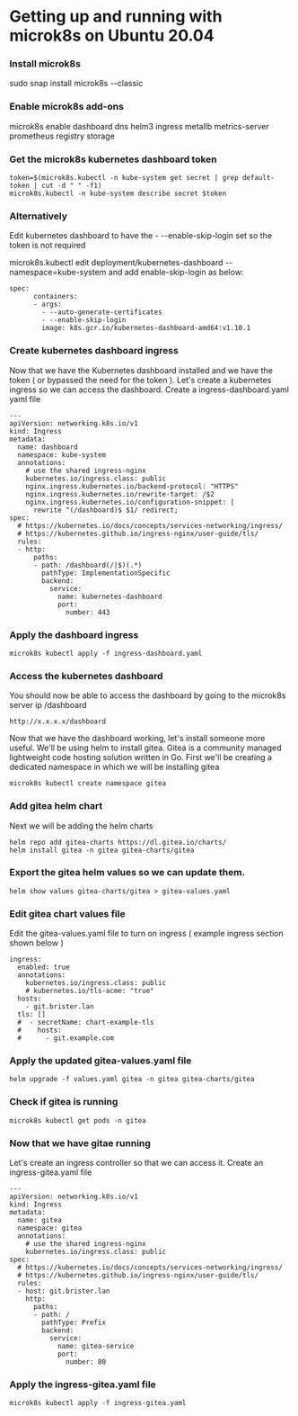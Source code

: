 # Getting up and running with microk8s on Ubuntu 20.04

### Install microk8s
sudo snap install microk8s --classic

### Enable microk8s add-ons
microk8s enable dashboard dns helm3 ingress metallb metrics-server prometheus registry storage

### Get the microk8s kubernetes dashboard token
```
token=$(microk8s.kubectl -n kube-system get secret | grep default-token | cut -d " " -f1)
microk8s.kubectl -n kube-system describe secret $token
```

### Alternatively
Edit kubernetes dashboard to have the - --enable-skip-login set so the token is not required

microk8s.kubectl edit deployment/kubernetes-dashboard --namespace=kube-system
and add enable-skip-login as below:
```
spec:
      containers:
      - args:
        - --auto-generate-certificates
        - --enable-skip-login
        image: k8s.gcr.io/kubernetes-dashboard-amd64:v1.10.1
```

### Create kubernetes dashboard ingress
Now that we have the Kubernetes dashboard installed and we have the token ( or bypassed the need for the token ). Let's create a kubernetes ingress so we can access the dashboard.
Create a ingress-dashboard.yaml yaml file

```
---
apiVersion: networking.k8s.io/v1
kind: Ingress
metadata:
  name: dashboard
  namespace: kube-system
  annotations:
    # use the shared ingress-nginx
    kubernetes.io/ingress.class: public
    nginx.ingress.kubernetes.io/backend-protocol: "HTTPS"
    nginx.ingress.kubernetes.io/rewrite-target: /$2
    nginx.ingress.kubernetes.io/configuration-snippet: |
      rewrite ^(/dashboard)$ $1/ redirect;
spec:
  # https://kubernetes.io/docs/concepts/services-networking/ingress/
  # https://kubernetes.github.io/ingress-nginx/user-guide/tls/
  rules:
  - http:
      paths:
      - path: /dashboard(/|$)(.*)
        pathType: ImplementationSpecific
        backend:
          service:
            name: kubernetes-dashboard
            port:
              number: 443
```

### Apply the dashboard ingress
```
microk8s kubectl apply -f ingress-dashboard.yaml
```

### Access the kubernetes dashboard
You should now be able to access the dashboard by going to the microk8s server ip /dashboard
```
http://x.x.x.x/dashboard
```

Now that we have the dashboard working, let's install someone more useful.
We'll be using helm to install gitea. Gitea is a community managed lightweight code hosting solution written in Go.
First we'll be creating a dedicated namespace in which we will be installing gitea
```
microk8s kubectl create namespace gitea
```

### Add gitea helm chart
Next we will be adding the helm charts
```
helm repo add gitea-charts https://dl.gitea.io/charts/
helm install gitea -n gitea gitea-charts/gitea
```
### Export the gitea helm values so we can update them.
```
helm show values gitea-charts/gitea > gitea-values.yaml
```

### Edit gitea chart values file
Edit the gitea-values.yaml file to turn on ingress ( example ingress section shown below )
```
ingress:
  enabled: true 
  annotations: 
    kubernetes.io/ingress.class: public 
    # kubernetes.io/tls-acme: "true"
  hosts:
    - git.brister.lan
  tls: []
  #  - secretName: chart-example-tls
  #    hosts:
  #      - git.example.com
```
### Apply the updated gitea-values.yaml file
```
helm upgrade -f values.yaml gitea -n gitea gitea-charts/gitea
```

### Check if gitea is running
```
microk8s kubectl get pods -n gitea
```

### Now that we have gitae running
Let's create an ingress controller so that we can access it.
Create an ingress-gitea.yaml file 
```
---
apiVersion: networking.k8s.io/v1
kind: Ingress
metadata:
  name: gitea 
  namespace: gitea 
  annotations:
    # use the shared ingress-nginx
    kubernetes.io/ingress.class: public
spec:
  # https://kubernetes.io/docs/concepts/services-networking/ingress/
  # https://kubernetes.github.io/ingress-nginx/user-guide/tls/
  rules:
  - host: git.brister.lan
    http:
      paths:
      - path: /
        pathType: Prefix
        backend:
          service:
            name: gitea-service
            port:
              number: 80 
```

### Apply the ingress-gitea.yaml file
```
microk8s kubectl apply -f ingress-gitea.yaml
```
